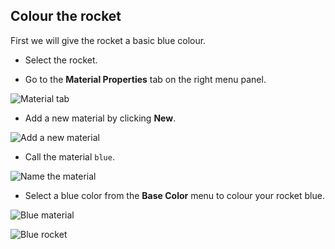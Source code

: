 ## Colour the rocket

First we will give the rocket a basic blue colour.

+ Select the rocket.

+ Go to the **Material Properties** tab on the right menu panel.

![Material tab](images/blender-material-tab.png)

+ Add a new material by clicking **New**.

![Add a new material](images/blender-new-material.png)

+ Call the material `blue`.

![Name the material](images/blender-name-material.png)

+ Select a blue color from the **Base Color** menu to colour your rocket blue.

![Blue material](images/blender-blue-material.png)

![Blue rocket](images/blender-blue-rocket.png)
